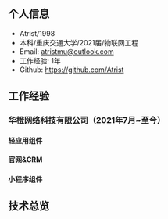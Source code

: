 ## 个人信息
- Atrist/1998
- 本科/重庆交通大学/2021届/物联网工程
- Email: atristmu@outlook.com
- 工作经验: 1年
- Github: https://github.com/Atrist
## 工作经验
### 华橙网络科技有限公司（2021年7月~至今）
#### 轻应用组件
#### 官网&CRM
#### 小程序组件
## 技术总览
